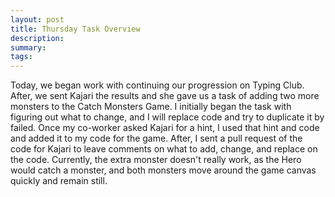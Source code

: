 ```yaml
---
layout: post
title: Thursday Task Overview
description: 
summary: 
tags: 
---
```

Today, we began work with continuing our progression on Typing Club. After, we sent Kajari the results and she gave us a task of adding two more monsters to the Catch Monsters Game. I initially began the task with figuring out what to change, and I will replace code and try to duplicate it by failed. Once my co-worker asked Kajari for a hint, I used that hint and code and added it to my code for the game. After, I sent a pull request of the code for Kajari to leave comments on what to add, change, and replace on the code. Currently, the extra monster doesn't really work, as the Hero would catch a monster, and both monsters move around the game canvas quickly and remain still.